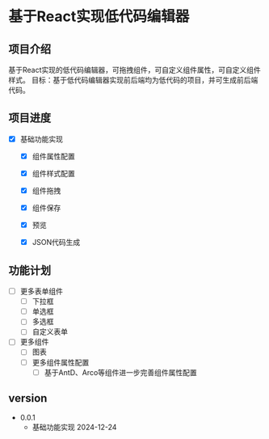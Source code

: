 # 基于React实现低代码编辑器

## 项目介绍
基于React实现的低代码编辑器，可拖拽组件，可自定义组件属性，可自定义组件样式。
目标：基于低代码编辑器实现前后端均为低代码的项目，并可生成前后端代码。

## 项目进度
- [x] 基础功能实现
    - [x] 组件属性配置
    - [x] 组件样式配置
    - [x] 组件拖拽
    - [x] 组件保存
    - [x] 预览
    - [x] JSON代码生成


## 功能计划
- [ ] 更多表单组件
    - [ ] 下拉框
    - [ ] 单选框
    - [ ] 多选框
    - [ ] 自定义表单
- [ ] 更多组件
    - [ ] 图表
    - [ ] 更多组件属性配置
        - [ ] 基于AntD、Arco等组件进一步完善组件属性配置

## version
- 0.0.1
    - 基础功能实现 2024-12-24


